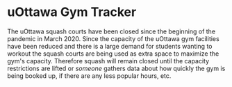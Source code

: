 # uOttawa Gym Tracker

The uOttawa squash courts have been closed since the beginning of the pandemic in March 2020. Since the capacity of the uOttawa gym facilities have been reduced and there is a large demand for students wanting to workout the squash courts are being used as extra space to maximize the gym's capacity. Therefore squash will remain closed until the capacity restrictions are lifted or _someone_ gathers data about how quickly the gym is being booked up, if there are any less popular hours, etc.
